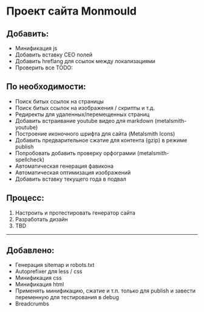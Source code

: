 # Проект сайта Monmould

## Добавить:
* Минификация js
* Добавить вставку СЕО полей
* Добавить hreflang для ссылок между локализациями
* Проверить все TODO:

## По необходимости:
* Поиск битых ссылок на страницы
* Поиск битых ссылок на изображения / скрипты и т.д.
* Редиректы для удаленных/перемещенных страниц
* Добавить встраивание youtube видео для markdown (metalsmith-youtube)
* Построение иконочного шрифта для сайта (Metalsmith Icons)
* Добавить предварительное сжатие для контента (gzip) в режиме publish
* Попробовать добавить проверку орфограмии (metalsmith-spellcheck)
* Автоматическая генерация фавикона
* Автоматическая оптимизация изображений
* Добавить вставку текущего года в подвал

## Процесс:
1. Настроить и протестировать генератор сайта
2. Разработать дизайн
3. TBD

--------------------------------------------
## Добавлено:
* Генерация sitemap и robots.txt
* Autoprefixer для less / css
* Минификация css
* Минификация html
* Применять минификацию, сжатие и т.п. только для publish и завести переменную для тестирования в debug
* Breadcrumbs
